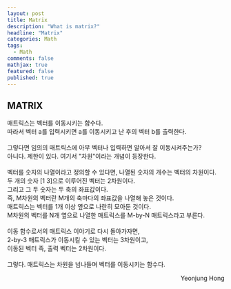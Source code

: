 ```yaml
---
layout: post
title: Matrix
description: "What is matrix?"
headline: "Matrix"
categories: Math
tags: 
  - Math
comments: false
mathjax: true
featured: false
published: true
---
```


## MATRIX

매트릭스는 벡터를 이동시키는 함수다. <br>
따라서 벡터 a를 입력시키면 a를 이동시키고 난 후의 벡터 b를 출력한다. <br><br>
그렇다면 임의의 매트릭스에 아무 벡터나 입력하면 알아서 잘 이동시켜주는가?<br>
아니다. 제한이 있다. 여기서 "차원"이라는 개념이 등장한다. <br><br>
벡터를 숫자의 나열이라고 정의할 수 있다면, 나열된 숫자의 개수는 벡터의 차원이다. <br>
두 개의 숫자 [1 3]으로 이루어진 벡터는 2차원이다.<br>
그리고 그 두 숫자는 두 축의 좌표값이다.<br>
즉, M차원의 벡터란 M개의 축마다의 좌표값을 나열해 놓은 것이다.<br>
매트릭스는 벡터를 1개 이상 옆으로 나란히 모아둔 것이다.<br>
M차원의 벡터를 N개 옆으로 나열한 매트릭스를 M-by-N 매트릭스라고 부른다. <br><br>
이동 함수로서의 매트릭스 이야기로 다시 돌아가자면, <br>
2-by-3 매트릭스가 이동시킬 수 있는 벡터는 3차원이고,<br>
이동된 벡터 즉, 출력 벡터는 2차원이다. <br><br>
그렇다. 매트릭스는 차원을 넘나들며 벡터를 이동시키는 함수다. 


<p align="right"> Yeonjung Hong <p>